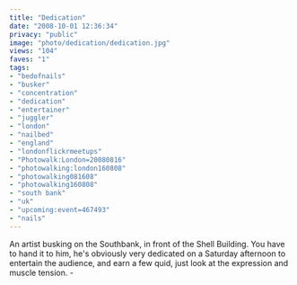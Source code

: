 ```yaml
---
title: "Dedication"
date: "2008-10-01 12:36:34"
privacy: "public"
image: "photo/dedication/dedication.jpg"
views: "104"
faves: "1"
tags:
- "bedofnails"
- "busker"
- "concentration"
- "dedication"
- "entertainer"
- "juggler"
- "london"
- "nailbed"
- "england"
- "londonflickrmeetups"
- "Photowalk:London=20080816"
- "photowalking:london160808"
- "photowalking081608"
- "photowalking160808"
- "south bank"
- "uk"
- "upcoming:event=467493"
- "nails"
---
```

An artist busking on the Southbank, in front of the Shell Building. You have to hand it to him, he's obviously very dedicated on a Saturday afternoon to entertain the audience, and earn a few quid, just look at the expression and muscle tension. - <a href="/photos/2008/10/01/dedication"></a>
